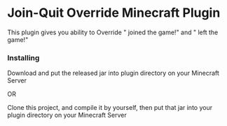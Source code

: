 # Join-Quit Override Minecraft Plugin

This plugin gives you ability to Override "<name> joined the game!" and "<name> left the game!"

### Installing

Download and put the released jar into plugin directory on your Minecraft Server

OR

Clone this project, and compile it by yourself, then put that jar into your plugin directory on your Minecraft Server